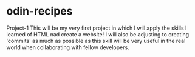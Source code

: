 # odin-recipes
Project-1
This will be my very first project in which I will apply the skills I learned of HTML nad create a website! I will also be adjusting to creating 'commits' as much as possible as this skill will be very useful in the real world when collaborating with fellow developers.